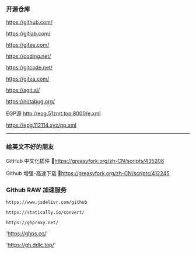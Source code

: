 ### 开源仓库

https://github.com/

https://gitlab.com/

https://gitee.com/

https://coding.net/

https://gitcode.net/

https://gitea.com/

https://agit.ai/

https://notabug.org/

EGP源
http://epg.51zmt.top:8000/e.xml

https://epg.112114.xyz/pp.xml

------

### 给英文不好的朋友

GitHub 中文化插件 🔰https://greasyfork.org/zh-CN/scripts/435208

Github 增强-高速下载 🔰https://greasyfork.org/zh-CN/scripts/412245

### Github RAW 加速服务

`https://www.jsdelivr.com/github`

`https://statically.io/convert/`

`https://ghproxy.net/`

'https://ghps.cc/'

'https://gh.ddlc.top/'
